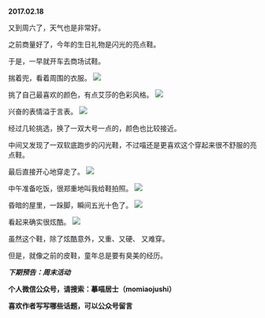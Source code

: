 
          
**2017.02.18**

又到周六了，天气也是非常好。

之前商量好了，今年的生日礼物是闪光的亮点鞋。

于是，一早就开车去商场试鞋。

揣着兜，看着周围的衣服。
![](https://mmbiz.qlogo.cn/mmbiz_jpg/uDI3FLln00Zaqc1DJfXJWyiat0AJyMVf46Gwffr5RmPnjZhtc0NeEuWeYp3iauvTP6wV2qmux8JFTJvbiaAFw0PLw/0?wx_fmt=jpeg)


挑了自己最喜欢的颜色，有点艾莎的色彩风格。
![](https://mmbiz.qlogo.cn/mmbiz_jpg/uDI3FLln00Zaqc1DJfXJWyiat0AJyMVf4BjOby8AeEJVY3UJVVXtQMFvoibUujZ26Gcymq3bdmOY2buB9JoEt0Mg/0?wx_fmt=jpeg)


兴奋的表情溢于言表。
![](https://mmbiz.qlogo.cn/mmbiz_jpg/uDI3FLln00Zaqc1DJfXJWyiat0AJyMVf4OxlTdkj1QhAgibffWFAKzLWBhbUBkIbldTibleWxZNZLV2gVRtLJSX3w/0?wx_fmt=jpeg)


经过几轮挑选，换了一双大号一点的，颜色也比较接近。

中间又发现了一双软底跑步的闪光鞋，不过喵还是更喜欢这个穿起来很不舒服的亮点鞋。

最后直接开心地穿走了。
![](https://mmbiz.qlogo.cn/mmbiz_jpg/uDI3FLln00Zaqc1DJfXJWyiat0AJyMVf48thosxFoylGtZFA6UgeqpajQZGricknjicjxJVo91EthfSbibJAULrTgQ/0?wx_fmt=jpeg)


中午准备吃饭，很郑重地叫我给鞋拍照。
![](https://mmbiz.qlogo.cn/mmbiz_jpg/uDI3FLln00Zaqc1DJfXJWyiat0AJyMVf4QSmicjjgXy6Zr2ACwDlDpOakvfLJBakCLctGIc3ypopy0trabfTvmjg/0?wx_fmt=jpeg)


昏暗的屋里，一跺脚，瞬间五光十色了。
![](https://mmbiz.qlogo.cn/mmbiz_jpg/uDI3FLln00Zaqc1DJfXJWyiat0AJyMVf4ZL2PHxsXNSMTUgC6SWUKR24871G0pW1hus4bbA9brxREgu0icOn2f5g/0?wx_fmt=jpeg)


看起来确实很炫酷。
![](https://mmbiz.qlogo.cn/mmbiz_jpg/uDI3FLln00Zaqc1DJfXJWyiat0AJyMVf49403xGSMCgdicWc5Egib6J9vbZNjWFDjq1C0iaUWgHx4M4KwWJbkxGgDg/0?wx_fmt=jpeg)


虽然这个鞋，除了炫酷意外，又重、又硬、    又难穿。

但是，就像之前的皮鞋，童年总是要有臭美的经历。


***下期预告：周末活动***


**个人微信公众号，请搜索：摹喵居士（momiaojushi）**

**喜欢作者写写哪些话题，可以公众号留言**

        